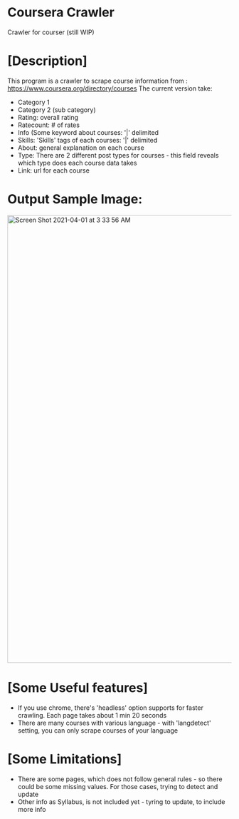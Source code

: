 # Coursera Crawler
Crawler for courser (still WIP)

# [Description]
This program is a crawler to scrape course information from : https://www.coursera.org/directory/courses
The current version take:

- Category 1
- Category 2 (sub category)
- Rating: overall rating
- Ratecount: # of rates
- Info (Some keyword about courses: '|' delimited
- Skills: 'Skills' tags of each courses: '|' delimited
- About: general explanation on each course
- Type: There are 2 different post types for courses - this field reveals which type does each course data takes
- Link: url for each course

# Output Sample Image:
<img width="1004" alt="Screen Shot 2021-04-01 at 3 33 56 AM" src="https://user-images.githubusercontent.com/43837843/113193686-37483f80-929b-11eb-8686-e8bffe95904e.png">

# [Some Useful features]
- If you use chrome, there's 'headless' option supports for faster crawling. Each page takes about 1 min 20 seconds
- There are many courses with various language - with 'langdetect' setting, you can only scrape courses of your language

# [Some Limitations]
- There are some pages, which does not follow general rules - so there could be some missing values. For those cases, trying to detect and update
- Other info as Syllabus, is not included yet - tyring to update, to include more info

